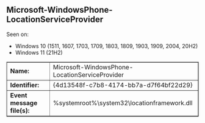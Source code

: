 ## Microsoft-WindowsPhone-LocationServiceProvider

Seen on:
* Windows 10 (1511, 1607, 1703, 1709, 1803, 1809, 1903, 1909, 2004, 20H2)
* Windows 11 (21H2)

<table border="1" class="docutils">
  <tbody>
    <tr>
      <td><b>Name:</b></td>
      <td>Microsoft-WindowsPhone-LocationServiceProvider</td>
    </tr>
    <tr>
      <td><b>Identifier:</b></td>
      <td>{4d13548f-c7b8-4174-bb7a-d7f64bf22d29}</td>
    </tr>
    <tr>
      <td><b>Event message file(s):</b></td>
      <td>%systemroot%\system32\locationframework.dll</td>
    </tr>
  </tbody>
</table>

&nbsp;

